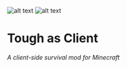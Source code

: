 ![alt text](https://i.imgur.com/ETOlWWC.png)
![alt text](https://i.imgur.com/IUl94Cl.png)
# Tough as Client
*A client-side survival mod for Minecraft*
